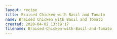 ```yaml
---
layout: recipe
title: Braised Chicken with Basil and Tomato
name: Braised Chicken with Basil and Tomato
created: 2020-04-02 13:19:17
filename: Braised-Chicken-with-Basil-and-Tomato
---
```

